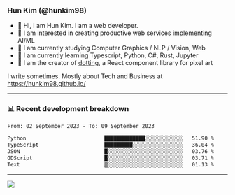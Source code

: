 ### Hun Kim (@hunkim98)

- 👋 Hi, I am Hun Kim. I am a web developer. 
- 🤔 I am interested in creating productive web services implementing AI/ML
- 🔭 I am currently studying Computer Graphics / NLP / Vision, Web 
- 🌱 I am currently learning Typescript, Python, C#, Rust, Jupyter
- 🎨 I am the creator of [dotting](hunkim98.github.io/dotting), a React component library for pixel art

I write sometimes. Mostly about Tech and Business at https://hunkim98.github.io/

---
### 📊 Recent development breakdown
<!--START_SECTION:waka-->

```txt
From: 02 September 2023 - To: 09 September 2023

Python                         █████████████░░░░░░░░░░░░   51.90 %
TypeScript                     █████████░░░░░░░░░░░░░░░░   36.04 %
JSON                           █░░░░░░░░░░░░░░░░░░░░░░░░   03.76 %
GDScript                       █░░░░░░░░░░░░░░░░░░░░░░░░   03.71 %
Text                           ▒░░░░░░░░░░░░░░░░░░░░░░░░   01.13 %
```

<!--END_SECTION:waka-->
---

<!-- <div align='center'> -->
  <img align="center" src="https://github-readme-stats.vercel.app/api?username=hunkim98&theme=dark&show_icons=true"/>
<!-- </div> -->
<!--
**hunkim98/hunkim98** is a ✨ _special_ ✨ repository because its `README.md` (this file) appears on your GitHub profile.

Here are some ideas to get you started:

- 🔭 I’m currently working on ...
- 🌱 I’m currently learning ...
- 👯 I’m looking to collaborate on ...
- 🤔 I’m looking for help with ...
- 💬 Ask me about ...
- 📫 How to reach me: ...
- 😄 Pronouns: ...
- ⚡ Fun fact: ...
-->
